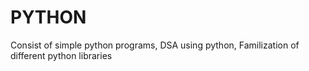 # PYTHON
Consist of simple python programs,
DSA using python,
Familization of different python libraries
